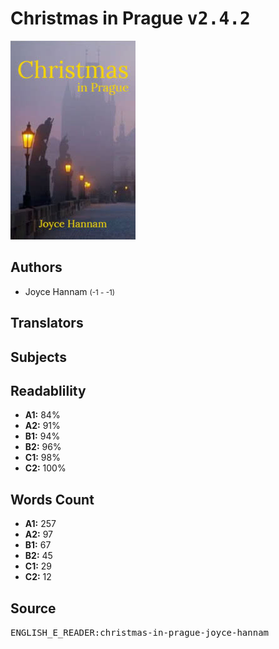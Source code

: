 # Christmas in Prague <kbd>v2.4.2</kbd>

![](./cover.medium.jpg "")

## Authors


 - Joyce Hannam <small>(-1 - -1)</small>

## Translators



## Subjects



## Readablility


 - **A1:** 84%
 - **A2:** 91%
 - **B1:** 94%
 - **B2:** 96%
 - **C1:** 98%
 - **C2:** 100%

## Words Count


 - **A1:** 257
 - **A2:** 97
 - **B1:** 67
 - **B2:** 45
 - **C1:** 29
 - **C2:** 12

## Source


<kbd>ENGLISH_E_READER:christmas-in-prague-joyce-hannam</kbd>
